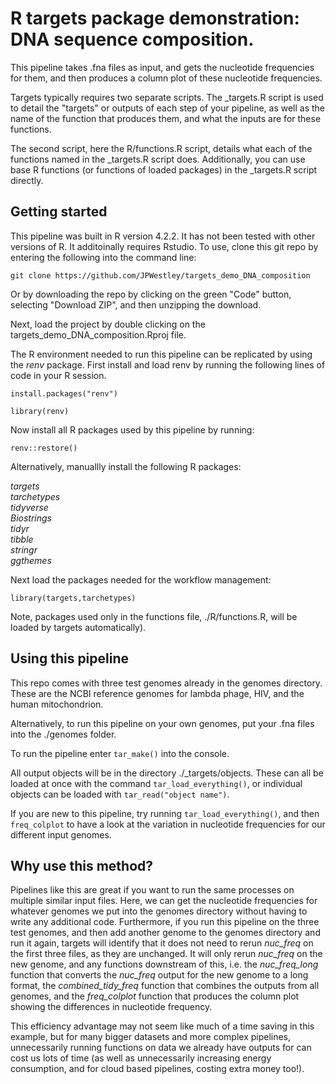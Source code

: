 # R targets package demonstration: DNA sequence composition.

This pipeline takes .fna files as input, and gets the nucleotide frequencies for them, and then produces a column plot of these nucleotide frequencies.

Targets typically requires two separate scripts. The _targets.R script is used to detail the "targets" or outputs of each step of your pipeline, as well as the name of the function that produces them, and what the inputs are for these functions. 

The second script, here the R/functions.R script, details what each of the functions named in the _targets.R script does. Additionally, you can use base R functions (or functions of loaded packages) in the _targets.R script directly.  


## Getting started
This pipeline was built in R version 4.2.2. It has not been tested with other versions of R. It additoinally requires Rstudio. To use, clone this git repo by entering the following into the command line:

`git clone https://github.com/JPWestley/targets_demo_DNA_composition`

Or by downloading the repo by clicking on the green "Code" button, selecting "Download ZIP", and then unzipping the download.

Next, load the project by double clicking on the targets_demo_DNA_composition.Rproj file.

The R environment needed to run this pipeline can be replicated by using the _renv_ package. First install and load renv by running the following lines of code in your R session.


`install.packages("renv")`

`library(renv)`


Now install all R packages used by this pipeline by running:


`renv::restore()`


  
Alternatively, manuallly install the following R packages:

_targets_  
_tarchetypes_  
_tidyverse_  
_Biostrings_  
_tidyr_  
_tibble_  
_stringr_  
_ggthemes_  

Next load the packages needed for the workflow management:

`library(targets,tarchetypes)`

Note, packages used only in the functions file, ./R/functions.R, will be loaded by targets automatically).  

## Using this pipeline

This repo comes with three test genomes already in the genomes directory. These are the NCBI reference genomes for lambda phage, HIV, and the human mitochondrion.

Alternatively, to run this pipeline on your own genomes, put your .fna files into the ./genomes folder.

To run the pipeline enter `tar_make()` into the console.

All output objects will be in the directory ./_targets/objects. These can all be loaded at once with the command `tar_load_everything()`, or individual objects can be loaded with `tar_read("object name")`. 

If you are new to this pipeline, try running `tar_load_everything()`, and then `freq_colplot` to have a look at the variation in nucleotide frequencies for our different input genomes. 

## Why use this method?

Pipelines like this are great if you want to run the same processes on multiple similar input files. Here, we can get the nucleotide frequencies for whatever genomes we put into the genomes directory without having to write any additional code. Furthermore, if you run this pipeline on the three test genomes, and then add another genome to the genomes directory and run it again, targets will identify that it does not need to rerun _nuc_freq_ on the first three files, as they are unchanged. It will only rerun _nuc_freq_ on the new genome, and any functions downstream of this, i.e. the _nuc_freq_long_ function that converts the _nuc_freq_ output for the new genome to a long format, the _combined_tidy_freq_ function that combines the outputs from all genomes, and the _freq_colplot_ function that produces the column plot showing the differences in nucleotide frequency.

This efficiency advantage may not seem like much of a time saving in this example, but for many bigger datasets and more complex pipelines, unnecessarily running functions on data we already have outputs for can cost us lots of time (as well as unnecessarily increasing energy consumption, and for cloud based pipelines, costing extra money too!).



